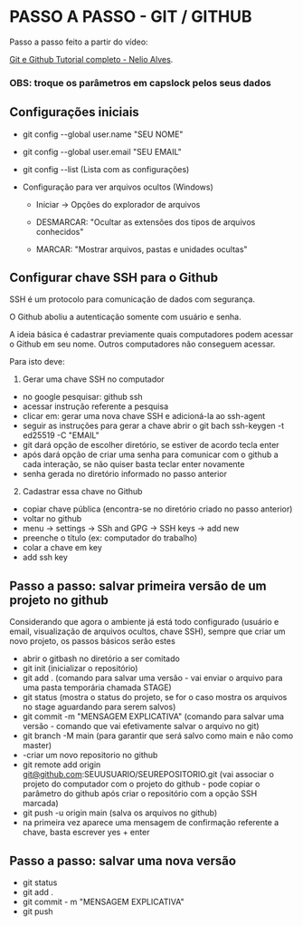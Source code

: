 
# **PASSO A PASSO - GIT / GITHUB**
Passo a passo feito a partir do vídeo:

[Git e Github Tutorial completo - Nelio Alves](https://www.youtube.com/watch?v=_hZf1teRFNg).

### OBS: troque os parâmetros em capslock pelos seus dados ###

## Configurações iniciais

- git config --global user.name "SEU NOME"
- git config --global user.email "SEU EMAIL"
- git config --list (Lista com as configurações)
- Configuração para ver arquivos ocultos (Windows)
 

    - Iniciar -> Opções do explorador de arquivos

    - DESMARCAR: "Ocultar as extensões dos tipos de arquivos conhecidos"

    - MARCAR: "Mostrar arquivos, pastas e unidades ocultas"

## Configurar chave SSH para o Github
SSH é um protocolo para comunicação de dados com segurança.

O Github aboliu a autenticação somente com usuário e senha.

A ideia básica é cadastrar previamente quais computadores podem acessar o Github em seu nome. Outros computadores não conseguem acessar.


Para isto deve:
1. Gerar uma chave SSH no computador
- no google pesquisar: github ssh
- acessar instrução referente a pesquisa
- clicar em: gerar uma nova chave SSH e adicioná-la ao ssh-agent
- seguir as instruções para gerar a chave
abrir o git bach
ssh-keygen -t ed25519 -C "EMAIL"
- git dará opção de escolher diretório, se estiver de acordo tecla enter
- após dará opção de criar uma senha para comunicar com o github a cada interação, se não quiser basta teclar enter novamente
- senha gerada no diretório informado no passo anterior

2. Cadastrar essa chave no Github
- copiar chave pública (encontra-se no diretório criado no passo anterior)
- voltar no github
- menu -> settings -> SSh and GPG -> SSH keys -> add new
- preenche o título (ex: computador do trabalho)
- colar a chave em key 
- add ssh key

## Passo a passo: salvar primeira versão de um projeto no github
Considerando que agora o ambiente já está todo configurado (usuário e email, visualização de arquivos ocultos, chave SSH), sempre que criar um novo projeto, os passos básicos serão estes 
- abrir o gitbash no diretório a ser comitado
- git init (inicializar o repositório)
- git add . (comando para salvar uma versão - vai enviar o arquivo para uma pasta temporária chamada STAGE)
- git status (mostra o status do projeto, se for o caso mostra os arquivos no stage aguardando para serem salvos)
- git commit -m "MENSAGEM EXPLICATIVA" (comando para salvar uma versão - comando que vai efetivamente salvar o arquivo no git)
- git branch -M main (para garantir que será salvo como main e não como master)
- -criar um novo repositorio no github
- git remote add origin git@github.com:SEUUSUARIO/SEUREPOSITORIO.git (vai associar o projeto do computador com o projeto do github - pode copiar o parâmetro do github após criar o repositório com a opção SSH marcada)
- git push -u origin main (salva os arquivos no github)
- na primeira vez aparece uma mensagem de confirmação referente a chave, basta escrever yes + enter 

## Passo a passo: salvar uma nova versão
- git status
- git add .
- git commit - m "MENSAGEM EXPLICATIVA"
- git push 

